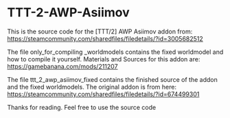 # TTT-2-AWP-Asiimov
This is the source code for the [TTT/2] AWP Asiimov addon from: 
https://steamcommunity.com/sharedfiles/filedetails/?id=3005682512

The file only_for_compiling _worldmodels contains the fixed worldmodel and how to compile it yourself.
Materials and Sources for this addon are: https://gamebanana.com/mods/211207

The file ttt_2_awp_asiimov_fixed contains the finished source of the addon and the fixed worldmodels.
The original addon is from here: https://steamcommunity.com/sharedfiles/filedetails/?id=674499301

Thanks for reading.
Feel free to use the source code
